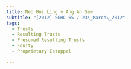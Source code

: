 ```yaml
---
title: Neo Hui Ling v Ang Ah Sew
subtitle: "[2012] SGHC 65 / 23\_March\_2012"
tags:
  - Trusts
  - Resulting Trusts
  - Presumed Resulting Trusts
  - Equity
  - Proprietary Estoppel

---
```


